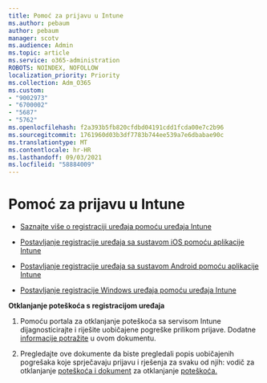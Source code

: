 ```yaml
---
title: Pomoć za prijavu u Intune
ms.author: pebaum
author: pebaum
manager: scotv
ms.audience: Admin
ms.topic: article
ms.service: o365-administration
ROBOTS: NOINDEX, NOFOLLOW
localization_priority: Priority
ms.collection: Adm_O365
ms.custom:
- "9002973"
- "6700002"
- "5687"
- "5762"
ms.openlocfilehash: f2a393b5fb820cfdbd04191cdd1fcda00e7c2b96
ms.sourcegitcommit: 1761960d03b3df7783b744ee539a7e6dbabae90c
ms.translationtype: MT
ms.contentlocale: hr-HR
ms.lasthandoff: 09/03/2021
ms.locfileid: "58884009"
---
```

# <a name="help-with-intune-enrollment"></a>Pomoć za prijavu u Intune


- [Saznajte više o registraciji uređaja pomoću uređaja Intune](https://docs.microsoft.com/intune/device-enrollment)

- [Postavljanje registracije uređaja sa sustavom iOS pomoću aplikacije Intune](https://docs.microsoft.com/intune/ios-enroll)

- [Postavljanje registracije uređaja sa sustavom Android pomoću aplikacije Intune](https://docs.microsoft.com/intune/android-enroll)

- [Postavljanje registracije Windows uređaja pomoću uređaja Intune](https://docs.microsoft.com/intune/windows-enroll)

**Otklanjanje poteškoća s registracijom uređaja**

1. Pomoću portala za otklanjanje poteškoća sa servisom Intune dijagnosticirajte i riješite uobičajene pogreške prilikom prijave. Dodatne [informacije potražite](https://docs.microsoft.com/intune/help-desk-operators) u ovom dokumentu.

2. Pregledajte ove dokumente da biste pregledali popis uobičajenih pogrešaka koje sprječavaju prijavu i rješenja za svaku od njih: vodič za otklanjanje [poteškoća i dokument](https://support.microsoft.com/help/4469913/troubleshooting-windows-device-enrollment-problems-in-microsoft-intune) za otklanjanje [poteškoća.](https://docs.microsoft.com/intune/troubleshoot-device-enrollment-in-intune)
